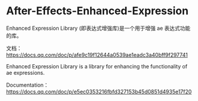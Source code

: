 # After-Effects-Enhanced-Expression
Enhanced Expression Library (即表达式增强库)是一个用于增强 ae 表达式功能的库。

文档：https://docs.qq.com/doc/p/afe9c19f12644a0539ae1eadc3a40bff9f297741

Enhanced Expression Library is a library for enhancing the functionality of ae expressions.

Documentation：https://docs.qq.com/doc/p/e5ec0353216fbfd327153b45d0851d4935e17f20

